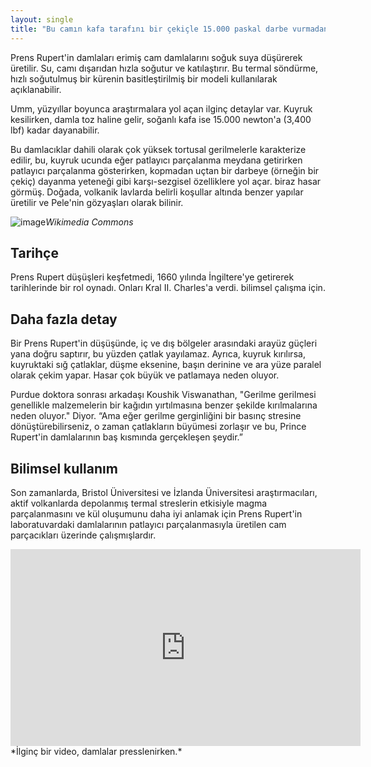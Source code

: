 ```yaml
---
layout: single
title: "Bu camın kafa tarafını bir çekiçle 15.000 paskal darbe vurmadan kıramazsınız: Prens Rupert'in damlaları"
---
```

Prens Rupert'in damlaları erimiş cam damlalarını soğuk suya düşürerek üretilir. Su, camı dışarıdan hızla soğutur ve katılaştırır. Bu termal söndürme, hızlı soğutulmuş bir kürenin basitleştirilmiş bir modeli kullanılarak açıklanabilir.

Umm, yüzyıllar boyunca araştırmalara yol açan ilginç detaylar var. Kuyruk kesilirken, damla toz haline gelir, soğanlı kafa ise 15.000 newton'a (3,400 lbf) kadar dayanabilir.

Bu damlacıklar dahili olarak çok yüksek tortusal gerilmelerle karakterize edilir, bu, kuyruk ucunda eğer patlayıcı parçalanma meydana getirirken patlayıcı parçalanma gösterirken, kopmadan uçtan bir darbeye (örneğin bir çekiç) dayanma yeteneği gibi karşı-sezgisel özelliklere yol açar. biraz hasar görmüş. Doğada, volkanik lavlarda belirli koşullar altında benzer yapılar üretilir ve Pele'nin gözyaşları olarak bilinir.

![image](https://upload.wikimedia.org/wikipedia/commons/7/76/Prince_Ruperts_drops.jpg)*Wikimedia Commons*

<script async src="//pagead2.googlesyndication.com/pagead/js/adsbygoogle.js"></script>
<ins class="adsbygoogle"
     style="display:block; text-align:center;"
     data-ad-layout="in-article"
     data-ad-format="fluid"
     data-ad-client="ca-pub-7868661326160958"
     data-ad-slot="3072558811"></ins>
<script>
     (adsbygoogle = window.adsbygoogle || []).push({});
</script>

Tarihçe
-
Prens Rupert düşüşleri keşfetmedi, 1660 yılında İngiltere'ye getirerek tarihlerinde bir rol oynadı. Onları Kral II. Charles'a verdi. bilimsel çalışma için.

Daha fazla detay
-
Bir Prens Rupert'in düşüşünde, iç ve dış bölgeler arasındaki arayüz güçleri yana doğru saptırır, bu yüzden çatlak yayılamaz. Ayrıca, kuyruk kırılırsa, kuyruktaki sığ çatlaklar, düşme eksenine, başın derinine ve ara yüze paralel olarak çekim yapar. Hasar çok büyük ve patlamaya neden oluyor.

Purdue doktora sonrası arkadaşı Koushik Viswanathan, "Gerilme gerilmesi genellikle malzemelerin bir kağıdın yırtılmasına benzer şekilde kırılmalarına neden oluyor." Diyor. “Ama eğer gerilme gerginliğini bir basınç stresine dönüştürebilirseniz, o zaman çatlakların büyümesi zorlaşır ve bu, Prince Rupert'in damlalarının baş kısmında gerçekleşen şeydir.”

Bilimsel kullanım
-
Son zamanlarda, Bristol Üniversitesi ve İzlanda Üniversitesi araştırmacıları, aktif volkanlarda depolanmış termal streslerin etkisiyle magma parçalanmasını ve kül oluşumunu daha iyi anlamak için Prens Rupert'in laboratuvardaki damlalarının patlayıcı parçalanmasıyla üretilen cam parçacıkları üzerinde çalışmışlardır.

<iframe width="560" height="315" src="https://www.youtube.com/embed/SrLfShIPYko" frameborder="0" allow="accelerometer; autoplay; encrypted-media; gyroscope; picture-in-picture" allowfullscreen></iframe>*İlginç bir video, damlalar presslenirken.*
